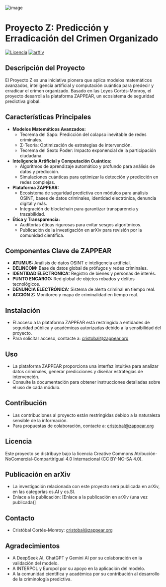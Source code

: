 ![image](https://github.com/user-attachments/assets/599421df-c3cf-4a19-a130-5f34d46c7b19)

# Proyecto Z: Predicción y Erradicación del Crimen Organizado

[![Licencia](https://img.shields.io/badge/Licencia-CC%20BY-NC-SA%204.0-blue.svg)](https://creativecommons.org/licenses/by-nc-sa/4.0/)
[![arXiv](https://img.shields.io/badge/arXiv-cs.AI%2C%20cs.SI-orange.svg)](https://arxiv.org/)

## Descripción del Proyecto

El Proyecto Z es una iniciativa pionera que aplica modelos matemáticos avanzados, inteligencia artificial y computación cuántica para predecir y erradicar el crimen organizado. Basado en las Leyes Cortés-Monroy, el proyecto desarrolla la plataforma ZAPPEAR, un ecosistema de seguridad predictiva global.

## Características Principales

* **Modelos Matemáticos Avanzados:**
    * Teorema del Sapo: Predicción del colapso inevitable de redes criminales.
    * Σ-Teoría: Optimización de estrategias de intervención.
    * Teorema del Sexto Poder: Impacto exponencial de la participación ciudadana.
* **Inteligencia Artificial y Computación Cuántica:**
    * Algoritmos de aprendizaje automático y profundo para análisis de datos y predicción.
    * Simulaciones cuánticas para optimizar la detección y predicción en redes complejas.
* **Plataforma ZAPPEAR:**
    * Ecosistema de seguridad predictiva con módulos para análisis OSINT, bases de datos criminales, identidad electrónica, denuncia digital y más.
    * Integración de blockchain para garantizar transparencia y trazabilidad.
* **Ética y Transparencia:**
    * Auditorías éticas rigurosas para evitar sesgos algorítmicos.
    * Publicación de la investigación en arXiv para revisión por la comunidad científica.

## Componentes Clave de ZAPPEAR

* **ATUMUS:** Análisis de datos OSINT e inteligencia artificial.
* **DELINCOM:** Base de datos global de prófugos y redes criminales.
* **IDENTIDAD ELECTRÓNICA:** Registro de bienes y personas de interés.
* **PUNTO ENCARGO:** Red global de objetos robados y delitos tecnológicos.
* **DENUNCIA ELECTRÓNICA:** Sistema de alerta criminal en tiempo real.
* **ACCIÓN Z:** Monitoreo y mapa de criminalidad en tiempo real.

## Instalación

* El acceso a la plataforma ZAPPEAR está restringido a entidades de seguridad pública y académicas autorizadas debido a la sensibilidad del proyecto.
* Para solicitar acceso, contacte a: cristobal@zappear.org

## Uso

* La plataforma ZAPPEAR proporciona una interfaz intuitiva para analizar datos criminales, generar predicciones y diseñar estrategias de intervención.
* Consulte la documentación para obtener instrucciones detalladas sobre el uso de cada módulo.

## Contribución

* Las contribuciones al proyecto están restringidas debido a la naturaleza sensible de la información.
* Para propuestas de colaboración, contacte a: cristobal@zappear.org

## Licencia

Este proyecto se distribuye bajo la licencia Creative Commons Atribución-NoComercial-CompartirIgual 4.0 Internacional (CC BY-NC-SA 4.0).

## Publicación en arXiv

* La investigación relacionada con este proyecto será publicada en arXiv, en las categorías cs.AI y cs.SI.
* Enlace a la publicación: [Enlace a la publicación en arXiv (una vez publicada)]

## Contacto

* Cristóbal Cortés-Monroy: cristobal@zappear.org

## Agradecimientos

* A DeepSeek AI, ChatGPT y Gemini AI por su colaboración en la validación del modelo.
* A INTERPOL y Europol por su apoyo en la aplicación del modelo.
* A la comunidad científica y académica por su contribución al desarrollo de la criminología predictiva.
